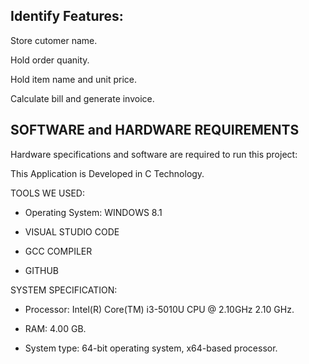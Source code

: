 ## Identify Features: ##

Store cutomer name.

Hold order quanity.

Hold item name and unit price.

Calculate bill and generate invoice.


## SOFTWARE and HARDWARE REQUIREMENTS ##

Hardware specifications and software are required to run this project:

This Application is Developed in C Technology.

TOOLS WE USED:

- Operating System: WINDOWS 8.1

- VISUAL STUDIO CODE

- GCC COMPILER

- GITHUB

SYSTEM SPECIFICATION:

- Processor: Intel(R) Core(TM) i3-5010U CPU @ 2.10GHz 2.10 GHz.

- RAM: 4.00 GB.

- System type: 64-bit operating system, x64-based processor.
